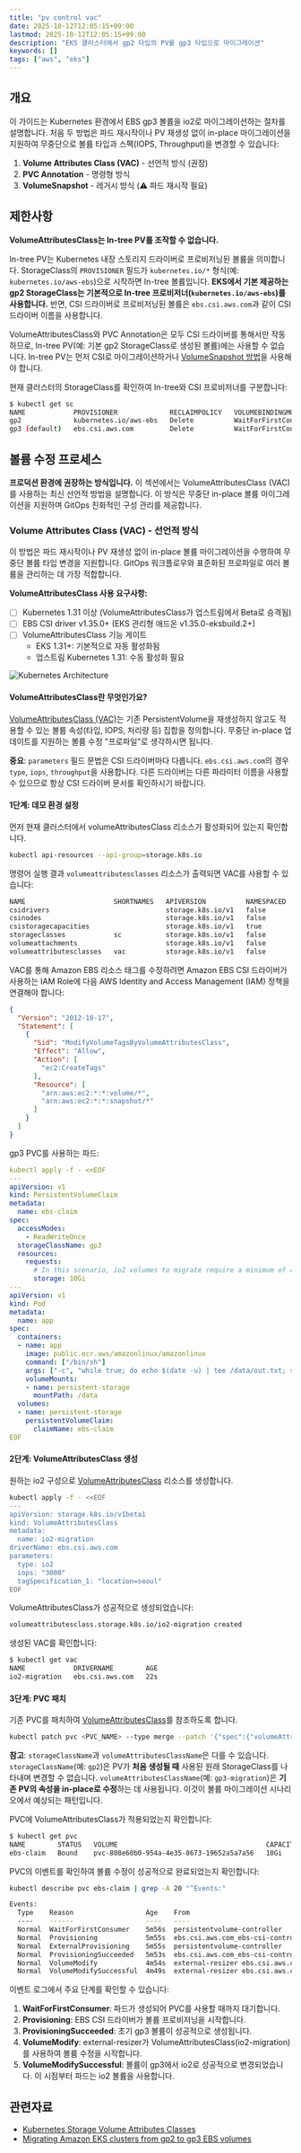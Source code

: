 ```yaml
---
title: "pv control vac"
date: 2025-10-12T12:05:15+09:00
lastmod: 2025-10-12T12:05:15+09:00
description: "EKS 클러스터에서 gp2 타입의 PV를 gp3 타입으로 마이그레이션"
keywords: []
tags: ["aws", "eks"]
---
```


## 개요

이 가이드는 Kubernetes 환경에서 EBS gp3 볼륨을 io2로 마이그레이션하는 절차를 설명합니다. 처음 두 방법은 파드 재시작이나 PV 재생성 없이 in-place 마이그레이션을 지원하여 무중단으로 볼륨 타입과 스펙(IOPS, Throughput)을 변경할 수 있습니다:

1. **Volume Attributes Class (VAC)** - 선언적 방식 (권장)
2. **PVC Annotation** - 명령형 방식
3. **VolumeSnapshot** - 레거시 방식 (⚠️ 파드 재시작 필요)

## 제한사항

**VolumeAttributesClass는 In-tree PV를 조작할 수 없습니다.**

In-tree PV는 Kubernetes 내장 스토리지 드라이버로 프로비저닝된 볼륨을 의미합니다. StorageClass의 `PROVISIONER` 필드가 `kubernetes.io/*` 형식(예: `kubernetes.io/aws-ebs`)으로 시작하면 In-tree 볼륨입니다. **EKS에서 기본 제공하는 gp2 StorageClass는 기본적으로 In-tree 프로비저너(`kubernetes.io/aws-ebs`)를 사용합니다.** 반면, CSI 드라이버로 프로비저닝된 볼륨은 `ebs.csi.aws.com`과 같이 CSI 드라이버 이름을 사용합니다.

VolumeAttributesClass와 PVC Annotation은 모두 CSI 드라이버를 통해서만 작동하므로, In-tree PV(예: 기본 gp2 StorageClass로 생성된 볼륨)에는 사용할 수 없습니다. In-tree PV는 먼저 CSI로 마이그레이션하거나 [VolumeSnapshot 방법](/blog/pv-gp3-migration/)을 사용해야 합니다.

현재 클러스터의 StorageClass를 확인하여 In-tree와 CSI 프로비저너를 구분합니다:

```bash
$ kubectl get sc
NAME            PROVISIONER             RECLAIMPOLICY   VOLUMEBINDINGMODE      ALLOWVOLUMEEXPANSION   AGE
gp2             kubernetes.io/aws-ebs   Delete          WaitForFirstConsumer   true                   5y213d
gp3 (default)   ebs.csi.aws.com         Delete          WaitForFirstConsumer   true                   2y122d
```

## 볼륨 수정 프로세스

**프로덕션 환경에 권장하는 방식입니다.** 이 섹션에서는 VolumeAttributesClass (VAC)를 사용하는 최신 선언적 방법을 설명합니다. 이 방식은 무중단 in-place 볼륨 마이그레이션을 지원하며 GitOps 친화적인 구성 관리를 제공합니다.

### Volume Attributes Class (VAC) - 선언적 방식

이 방법은 파드 재시작이나 PV 재생성 없이 in-place 볼륨 마이그레이션을 수행하여 무중단 볼륨 타입 변경을 지원합니다. GitOps 워크플로우와 표준화된 프로파일로 여러 볼륨을 관리하는 데 가장 적합합니다.

**VolumeAttributesClass 사용 요구사항:**
- [ ] Kubernetes 1.31 이상 (VolumeAttributesClass가 업스트림에서 Beta로 승격됨)
- [ ] EBS CSI driver v1.35.0+ (EKS 관리형 애드온 v1.35.0-eksbuild.2+)
- [ ] VolumeAttributesClass 기능 게이트
  - EKS 1.31+: 기본적으로 자동 활성화됨
  - 업스트림 Kubernetes 1.31: 수동 활성화 필요

![Kubernetes Architecture](./1.png)

#### VolumeAttributesClass란 무엇인가요?

[VolumeAttributesClass (VAC)](https://kubernetes.io/docs/concepts/storage/volume-attributes-classes/)는 기존 PersistentVolume을 재생성하지 않고도 적용할 수 있는 볼륨 속성(타입, IOPS, 처리량 등) 집합을 정의합니다. 무중단 in-place 업데이트를 지원하는 볼륨 수정 "프로파일"로 생각하시면 됩니다.

**중요**: `parameters` 필드 문법은 CSI 드라이버마다 다릅니다. `ebs.csi.aws.com`의 경우 `type`, `iops`, `throughput`을 사용합니다. 다른 드라이버는 다른 파라미터 이름을 사용할 수 있으므로 항상 CSI 드라이버 문서를 확인하시기 바랍니다.

#### 1단계: 데모 환경 설정

먼저 현재 클러스터에서 volumeAttributesClass 리소스가 활성화되어 있는지 확인합니다.

```bash
kubectl api-resources --api-group=storage.k8s.io
```

명령어 실행 결과 `volumeattributesclasses` 리소스가 출력되면 VAC를 사용할 수 있습니다:

```bash
NAME                      SHORTNAMES   APIVERSION          NAMESPACED   KIND
csidrivers                             storage.k8s.io/v1   false        CSIDriver
csinodes                               storage.k8s.io/v1   false        CSINode
csistoragecapacities                   storage.k8s.io/v1   true         CSIStorageCapacity
storageclasses            sc           storage.k8s.io/v1   false        StorageClass
volumeattachments                      storage.k8s.io/v1   false        VolumeAttachment
volumeattributesclasses   vac          storage.k8s.io/v1   false        VolumeAttributesClass
```

VAC를 통해 Amazon EBS 리소스 태그를 수정하려면 Amazon EBS CSI 드라이버가 사용하는 IAM Role에 다음 AWS Identity and Access Management (IAM) 정책을 연결해야 합니다:

```json
{
  "Version": "2012-10-17",
  "Statement": [
    {
      "Sid": "ModifyVolumeTagsByVolumeAttributesClass",
      "Effect": "Allow",
      "Action": [
        "ec2:CreateTags"
      ],
      "Resource": [
        "arn:aws:ec2:*:*:volume/*",
        "arn:aws:ec2:*:*:snapshot/*"
      ]
    }
  ]
}
```

gp3 PVC를 사용하는 파드:

```yaml
kubectl apply -f - <<EOF
---
apiVersion: v1
kind: PersistentVolumeClaim
metadata:
  name: ebs-claim
spec:
  accessModes:
    - ReadWriteOnce
  storageClassName: gp3
  resources:
    requests:
      # In this scenario, io2 volumes to migrate require a minimum of 4GB
      storage: 10Gi
---
apiVersion: v1
kind: Pod
metadata:
  name: app
spec:
  containers:
  - name: app
    image: public.ecr.aws/amazonlinux/amazonlinux
    command: ["/bin/sh"]
    args: ["-c", "while true; do echo $(date -u) | tee /data/out.txt; sleep 5; done"]
    volumeMounts:
    - name: persistent-storage
      mountPath: /data
  volumes:
  - name: persistent-storage
    persistentVolumeClaim:
      claimName: ebs-claim
EOF
```

#### 2단계: VolumeAttributesClass 생성

원하는 io2 구성으로 [VolumeAttributesClass](https://kubernetes.io/docs/concepts/storage/volume-attributes-classes/) 리소스를 생성합니다.


```bash
kubectl apply -f - <<EOF
---
apiVersion: storage.k8s.io/v1beta1
kind: VolumeAttributesClass
metadata:
  name: io2-migration
driverName: ebs.csi.aws.com
parameters:
  type: io2
  iops: "3000"
  tagSpecification_1: "location=seoul"
EOF
```

VolumeAttributesClass가 성공적으로 생성되었습니다:

```bash
volumeattributesclass.storage.k8s.io/io2-migration created
```

생성된 VAC를 확인합니다:

```bash
$ kubectl get vac
NAME            DRIVERNAME        AGE
io2-migration   ebs.csi.aws.com   22s
```

#### 3단계: PVC 패치

기존 PVC를 패치하여 [VolumeAttributesClass](https://kubernetes.io/docs/concepts/storage/volume-attributes-classes/)를 참조하도록 합니다.

```bash
kubectl patch pvc <PVC_NAME> --type merge --patch '{"spec":{"volumeAttributesClassName":"io2-migration"}}'
```

**참고**: `storageClassName`과 `volumeAttributesClassName`은 다를 수 있습니다. `storageClassName`(예: `gp2`)은 PV가 **처음 생성될 때** 사용된 원래 StorageClass를 나타내며 변경할 수 없습니다. `volumeAttributesClassName`(예: `gp3-migration`)은 **기존 PV의 속성을 in-place로 수정**하는 데 사용됩니다. 이것이 볼륨 마이그레이션 시나리오에서 예상되는 패턴입니다.

PVC에 VolumeAttributesClass가 적용되었는지 확인합니다:

```bash
$ kubectl get pvc
NAME        STATUS   VOLUME                                     CAPACITY   ACCESS MODES   STORAGECLASS   VOLUMEATTRIBUTESCLASS   AGE
ebs-claim   Bound    pvc-808e60b0-954a-4e35-8673-19652a5a7a56   10Gi       RWO            gp3            io2-migration           9m35s
```

PVC의 이벤트를 확인하여 볼륨 수정이 성공적으로 완료되었는지 확인합니다:

```bash
kubectl describe pvc ebs-claim | grep -A 20 "^Events:"
```

```bash
Events:
  Type    Reason                  Age    From                                                                                     Message
  ----    ------                  ----   ----                                                                                     -------
  Normal  WaitForFirstConsumer    5m56s  persistentvolume-controller                                                              waiting for first consumer to be created before binding
  Normal  Provisioning            5m55s  ebs.csi.aws.com_ebs-csi-controller-f899476d4-grm4x_98f65ad3-c66f-439c-b07a-d7d6504cda8d  External provisioner is provisioning volume for claim "default/ebs-claim"
  Normal  ExternalProvisioning    5m55s  persistentvolume-controller                                                              Waiting for a volume to be created either by the external provisioner 'ebs.csi.aws.com' or manually by the system administrator. If volume creation is delayed, please verify that the provisioner is running and correctly registered.
  Normal  ProvisioningSucceeded   5m53s  ebs.csi.aws.com_ebs-csi-controller-f899476d4-grm4x_98f65ad3-c66f-439c-b07a-d7d6504cda8d  Successfully provisioned volume pvc-808e60b0-954a-4e35-8673-19652a5a7a56
  Normal  VolumeModify            4m54s  external-resizer ebs.csi.aws.com                                                         external resizer is modifying volume ebs-claim with vac io2-migration
  Normal  VolumeModifySuccessful  4m49s  external-resizer ebs.csi.aws.com                                                         external resizer modified volume ebs-claim with vac io2-migration successfully
```

이벤트 로그에서 주요 단계를 확인할 수 있습니다:

1. **WaitForFirstConsumer**: 파드가 생성되어 PVC를 사용할 때까지 대기합니다.
2. **Provisioning**: EBS CSI 드라이버가 볼륨 프로비저닝을 시작합니다.
3. **ProvisioningSucceeded**: 초기 gp3 볼륨이 성공적으로 생성됩니다.
4. **VolumeModify**: external-resizer가 VolumeAttributesClass(io2-migration)를 사용하여 볼륨 수정을 시작합니다.
5. **VolumeModifySuccessful**: 볼륨이 gp3에서 io2로 성공적으로 변경되었습니다. 이 시점부터 파드는 io2 볼륨을 사용합니다.

## 관련자료 

- [Kubernetes Storage Volume Attributes Classes](https://kubernetes.io/docs/concepts/storage/volume-attributes-classes/)
- [Migrating Amazon EKS clusters from gp2 to gp3 EBS volumes](https://aws.amazon.com/ko/blogs/containers/migrating-amazon-eks-clusters-from-gp2-to-gp3-ebs-volumes/)
